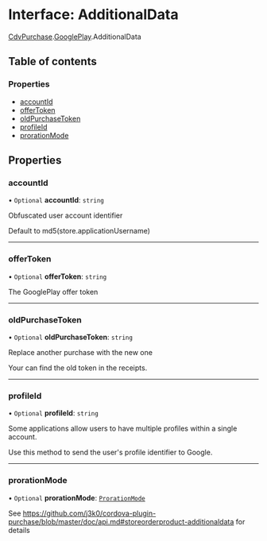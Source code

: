 # Interface: AdditionalData

[CdvPurchase](../modules/CdvPurchase.md).[GooglePlay](../modules/CdvPurchase.GooglePlay.md).AdditionalData

## Table of contents

### Properties

- [accountId](CdvPurchase.GooglePlay.AdditionalData.md#accountid)
- [offerToken](CdvPurchase.GooglePlay.AdditionalData.md#offertoken)
- [oldPurchaseToken](CdvPurchase.GooglePlay.AdditionalData.md#oldpurchasetoken)
- [profileId](CdvPurchase.GooglePlay.AdditionalData.md#profileid)
- [prorationMode](CdvPurchase.GooglePlay.AdditionalData.md#prorationmode)

## Properties

### accountId

• `Optional` **accountId**: `string`

Obfuscated user account identifier

Default to md5(store.applicationUsername)

___

### offerToken

• `Optional` **offerToken**: `string`

The GooglePlay offer token

___

### oldPurchaseToken

• `Optional` **oldPurchaseToken**: `string`

Replace another purchase with the new one

Your can find the old token in the receipts.

___

### profileId

• `Optional` **profileId**: `string`

Some applications allow users to have multiple profiles within a single account.

Use this method to send the user's profile identifier to Google.

___

### prorationMode

• `Optional` **prorationMode**: [`ProrationMode`](../enums/CdvPurchase.GooglePlay.ProrationMode.md)

See https://github.com/j3k0/cordova-plugin-purchase/blob/master/doc/api.md#storeorderproduct-additionaldata for details
